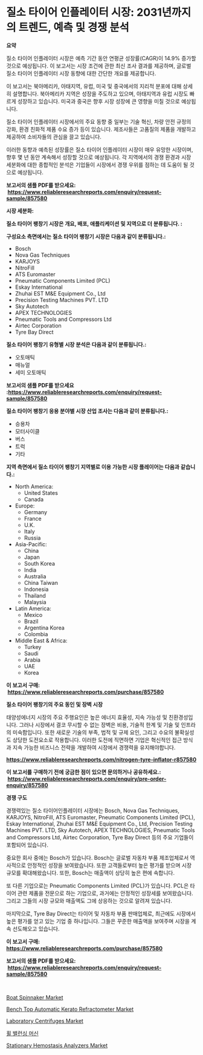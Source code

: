 <p><h1>질소 타이어 인플레이터 시장: 2031년까지의 트렌드, 예측 및 경쟁 분석</h1></p><p><strong>요약</strong></p>
<p><p>질소 타이어 인플레이터 시장은 예측 기간 동안 연평균 성장률(CAGR)이 14.9% 증가할 것으로 예상됩니다. 이 보고서는 시장 조건에 관한 최신 조사 결과를 제공하며, 글로벌 질소 타이어 인플레이터 시장 동향에 대한 간단한 개요를 제공합니다.</p><p>이 보고서는 북아메리카, 아태지역, 유럽, 미국 및 중국에서의 지리적 분포에 대해 상세히 설명합니다. 북아메리카 지역은 성장을 주도하고 있으며, 아태지역과 유럽 시장도 빠르게 성장하고 있습니다. 미국과 중국은 향후 시장 성장에 큰 영향을 미칠 것으로 예상됩니다.</p><p>질소 타이어 인플레이터 시장에서의 주요 동향 중 일부는 기술 혁신, 차량 안전 규정의 강화, 환경 친화적 제품 수요 증가 등이 있습니다. 제조사들은 고품질의 제품을 개발하고 제공하여 소비자들의 관심을 끌고 있습니다.</p><p>이러한 동향과 예측된 성장률은 질소 타이어 인플레이터 시장이 매우 유망한 시장이며, 향후 몇 년 동안 계속해서 성장할 것으로 예상됩니다. 각 지역에서의 경쟁 환경과 시장 세분화에 대한 종합적인 분석은 기업들이 시장에서 경쟁 우위를 점하는 데 도움이 될 것으로 예상됩니다.</p></p>
<p><strong>보고서의 샘플 PDF를 받으세요: &nbsp;<a href="https://www.reliableresearchreports.com/enquiry/request-sample/857580">https://www.reliableresearchreports.com/enquiry/request-sample/857580</a></strong></p>
<p><strong>시장 세분화:</strong></p>
<p><strong> 질소 타이어 팽창기 시장은 개요, 배포, 애플리케이션 및 지역으로 더 분류됩니다. :</strong></p>
<p><strong>구성요소 측면에서는 질소 타이어 팽창기 시장은 다음과 같이 분류됩니다.:</strong></p>
<p><ul><li>Bosch</li><li>Nova Gas Techniques</li><li>KARJOYS</li><li>NitroFill</li><li>ATS Euromaster</li><li>Pneumatic Components Limited (PCL)</li><li>Eskay International</li><li>Zhuhai EST M&E Equipment Co., Ltd</li><li>Precision Testing Machines PVT. LTD</li><li>Sky Autotech</li><li>APEX TECHNOLOGIES</li><li>Pneumatic Tools and Compressors Ltd</li><li>Airtec Corporation</li><li>Tyre Bay Direct</li></ul></p>
<p><strong> 질소 타이어 팽창기 유형별 시장 분석은 다음과 같이 분류됩니다.:</strong></p>
<p><ul><li>오토매틱</li><li>매뉴얼</li><li>세미 오토매틱</li></ul></p>
<p><strong>보고서의 샘플 PDF를 받으세요 :<a href="https://www.reliableresearchreports.com/enquiry/request-sample/857580">https://www.reliableresearchreports.com/enquiry/request-sample/857580</a></strong></p>
<p><strong> 질소 타이어 팽창기 응용 분야별 시장 산업 조사는 다음과 같이 분류됩니다.:</strong></p>
<p><ul><li>승용차</li><li>모터사이클</li><li>버스</li><li>트럭</li><li>기타</li></ul></p>
<p><strong>지역 측면에서 질소 타이어 팽창기 지역별로 이용 가능한 시장 플레이어는 다음과 같습니다.:</strong></p>
<p><ul>
    <li>
        North America:
        <ul>
            <li>United States</li>
            <li>Canada</li>
        </ul>
    </li>
    <li>
        Europe:
        <ul>
            <li>Germany</li>
            <li>France</li>
            <li>U.K.</li>
            <li>Italy</li>
            <li>Russia</li>
        </ul>
    </li>
    <li>
        Asia-Pacific:
        <ul>
            <li>China</li>
            <li>Japan</li>
            <li>South Korea</li>
            <li>India</li>
            <li>Australia</li>
            <li>China Taiwan</li>
            <li>Indonesia</li>
            <li>Thailand</li>
            <li>Malaysia</li>
        </ul>
    </li>
    <li>
        Latin America:
        <ul>
            <li>Mexico</li>
            <li>Brazil</li>
            <li>Argentina Korea</li>
            <li>Colombia</li>
        </ul>
    </li>
    <li>
        Middle East & Africa:
        <ul>
            <li>Turkey</li>
            <li>Saudi</li>
            <li>Arabia</li>
            <li>UAE</li>
            <li>Korea</li>
        </ul>
    </li>
    </ul></p>
<p><strong>이 보고서 구매: &nbsp;<a href="https://www.reliableresearchreports.com/purchase/857580">https://www.reliableresearchreports.com/purchase/857580</a></strong></p>
<p><strong>질소 타이어 팽창기의 주요 동인 및 장벽 시장</strong></p>
<p><p>태양성에너지 시장의 주요 주행요인은 높은 에너지 효율성, 지속 가능성 및 친환경성입니다. 그러나 시장에서 결코 무시할 수 없는 장벽은 비용, 기술적 한계 및 기술 및 인프라의 미숙함입니다. 또한 새로운 기술의 부족, 법적 및 규제 요인, 그리고 수요의 불확실성도 상당한 도전요소로 작용합니다. 이러한 도전에 직면하면 기업은 혁신적인 접근 방식과 지속 가능한 비즈니스 전략을 개발하여 시장에서 경쟁력을 유지해야합니다.</p></p>
<p><strong><a href="https://www.reliableresearchreports.com/nitrogen-tyre-inflator-r857580">https://www.reliableresearchreports.com/nitrogen-tyre-inflator-r857580</a></strong></p>
<p><strong>이 보고서를 구매하기 전에 궁금한 점이 있으면 문의하거나 공유하세요.: &nbsp;<a href="https://www.reliableresearchreports.com/enquiry/pre-order-enquiry/857580">https://www.reliableresearchreports.com/enquiry/pre-order-enquiry/857580</a></strong></p>
<p><strong>경쟁 구도</strong></p>
<p><p>경쟁력있는 질소 타이어인플레이터 시장에는 Bosch, Nova Gas Techniques, KARJOYS, NitroFill, ATS Euromaster, Pneumatic Components Limited (PCL), Eskay International, Zhuhai EST M&E Equipment Co., Ltd, Precision Testing Machines PVT. LTD, Sky Autotech, APEX TECHNOLOGIES, Pneumatic Tools and Compressors Ltd, Airtec Corporation, Tyre Bay Direct 등의 주요 기업들이 포함되어 있습니다.</p><p>중요한 회사 중에는 Bosch가 있습니다. Bosch는 글로벌 자동차 부품 제조업체로서 역사적으로 안정적인 성장을 보여왔습니다. 또한 고객들로부터 높은 평가를 받으며 시장 규모를 확대해왔습니다. 또한, Bosch는 매출액이 상당히 높은 편에 속합니다.</p><p>또 다른 기업으로는 Pneumatic Components Limited (PCL)가 있습니다. PCL은 타이어 관련 제품을 전문으로 하는 기업으로, 과거에는 안정적인 성장세를 보여왔습니다. 그리고 그들의 시장 규모와 매출액도 그에 상응하는 것으로 알려져 있습니다.</p><p>마지막으로, Tyre Bay Direct는 타이어 및 자동차 부품 판매업체로, 최근에도 시장에서 높은 평가를 얻고 있는 기업 중 하나입니다. 그들은 꾸준한 매출액을 보여주며 시장을 계속 선도해오고 있습니다.</p></p>
<p><strong>이 보고서 구매: &nbsp; <a href="https://www.reliableresearchreports.com/purchase/857580">https://www.reliableresearchreports.com/purchase/857580</a></strong></p>
<p><strong>보고서의 샘플 PDF를 받으세요: &nbsp;<a href="https://www.reliableresearchreports.com/enquiry/request-sample/857580">https://www.reliableresearchreports.com/enquiry/request-sample/857580</a></strong><strong></strong></p>
<p>&nbsp;</p>
<p><p><a href="https://issuu.com/reportprime-2/docs/boat-spinnaker-market-size-2030.pptx">Boat Spinnaker Market</a></p><p><a href="https://github.com/markusgodoy/Market-Research-Report-List-2/blob/main/bench-top-automatic-kerato-refractometer-market.md">Bench Top Automatic Kerato Refractometer Market</a></p><p><a href="https://view.publitas.com/reportprime-1/laboratory-centrifuges-market-insights-into-market-cagr-market-trends-and-growth-strategies/">Laboratory Centrifuges Market</a></p><p><a href="https://github.com/KellyLyncyh543964/Market-Research-Report-List-1/blob/main/830333221526.md">휠 밸런싱 머신</a></p><p><a href="https://github.com/luckyshygirl/Market-Research-Report-List-4/blob/main/stationary-hemostasis-analyzers-market.md">Stationary Hemostasis Analyzers Market</a></p></p>